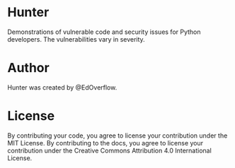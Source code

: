 # Hunter

Demonstrations of vulnerable code and security issues for Python developers. The vulnerabilities vary in severity.

# Author

Hunter was created by @EdOverflow.

# License

By contributing your code, you agree to license your contribution under the MIT License. By contributing to the docs, you agree to license your contribution under the Creative Commons Attribution 4.0 International License.